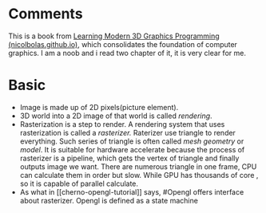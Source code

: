 # Comments

This is a book from [Learning Modern 3D Graphics Programming (nicolbolas.github.io)](https://nicolbolas.github.io/oldtut/index.html), which consolidates the foundation of computer graphics. I am a noob and i read two chapter of it, it is very clear for me.

# Basic
- Image is made up of 2D pixels(picture element).
- 3D world into a 2D image of that world is called _rendering_.
- Rasterization is a step to render. A rendering system that uses rasterization is called a _rasterizer._ Raterizer use triangle to render everything. Such series of triangle is often called _mesh_ _geometry_ or _model_.
   It is suitable for hardware accelerate because the process of rasterizer is a pipeline, which gets the vertex of triangle and finally outputs image we want. There are numerous triangle in one frame, CPU can calculate them in order but slow. While GPU has thousands of core , so it is capable of parallel calculate.
- As what in [[cherno-opengl-tutorial]] says, #Opengl offers interface about rasterizer. Opengl is defined as a state machine